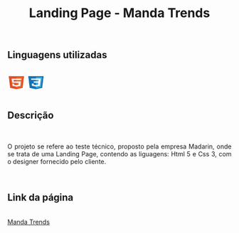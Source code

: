 <h1 align="center" font-family="pattaya">Landing Page - Manda Trends</h1><br>

<h2 font-family="pattaya">Linguagens utilizadas</h2>
<div style="display: inline_block"><br>
<img align="center" alt="Alexandra-HTML" height="30" width="40" src="https://raw.githubusercontent.com/devicons/devicon/master/icons/html5/html5-original.svg">
<img align="center" alt="Alexandra-CSS" height="30" width="40" src="https://raw.githubusercontent.com/devicons/devicon/master/icons/css3/css3-original.svg">
</div><br>

<h2 font-family="pattaya">Descrição</h2><br>
<p font-family="robotto" font-size="16px" line-height="34px" align="justify">
O projeto se refere ao teste técnico, proposto pela empresa Madarin, onde se trata de uma Landing Page, contendo as liguagens: Html 5 e Css 3, com o designer fornecido pelo cliente. 
</p><br>


<h2 font-family="pattaya">Link da página</h2><br>
<a href="https://alexandra86.github.io/teste-tecnico-Mandarin-alexandra86/" font-family="robotto" font-size="16px">Manda Trends</a>
